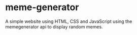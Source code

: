 # meme-generator
A simple website using HTML, CSS and JavaScript using the memegenerator api to display random memes.
